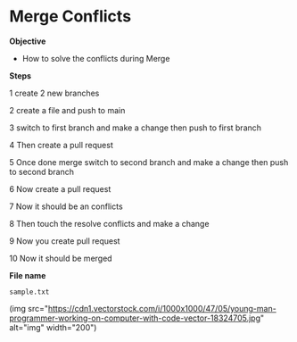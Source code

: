 # Merge Conflicts
**Objective**
- How to solve the conflicts during Merge

**Steps**

1 create 2 new branches

2 create a file and push to main

3 switch to first branch and make a change then push to first branch

4 Then create a pull request

5 Once done merge switch to second branch and make a change then push to second branch

6 Now create a pull request 

7 Now it should be an conflicts

8 Then touch the resolve conflicts and make a change 

9 Now you create pull request 

10 Now it should be merged

**File name**

`sample.txt`

(img src="https://cdn1.vectorstock.com/i/1000x1000/47/05/young-man-programmer-working-on-computer-with-code-vector-18324705.jpg" alt="img" width="200")


    
    
